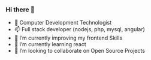 ### Hi there 👋

- 💬 Computer Development Technologist
- 📫 Full stack developer (nodejs, php, mysql, angular)
- 🔭 I’m currently improving my frontend Skills
- 🌱 I’m currently learning react
- 👯 I’m looking to collaborate on Open Source Projects
